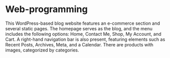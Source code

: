 # Web-programming
This WordPress-based blog website features an e-commerce section and several static pages.
The homepage serves as the blog, and the menu includes the following options: Home, Contact Me, Shop, My Account, and Cart.
A right-hand navigation bar is also present, featuring elements such as Recent Posts, Archives, Meta, and a Calendar.
There are products with images, categorized by categories.
